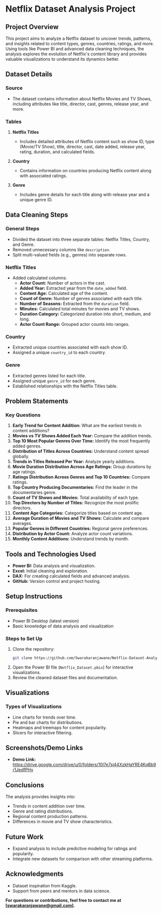 # Netflix Dataset Analysis Project

## Project Overview
This project aims to analyze a Netflix dataset to uncover trends, patterns, and insights related to content types, genres, countries, ratings, and more. Using tools like Power BI and advanced data cleaning techniques, the analysis explores the evolution of Netflix's content library and provides valuable visualizations to understand its dynamics better.

## Dataset Details

### Source
- The dataset contains information about Netflix Movies and TV Shows, including attributes like title, director, cast, genres, release year, and more.

### Tables
1. **Netflix Titles**
   - Includes detailed attributes of Netflix content such as show ID, type (Movie/TV Show), title, director, cast, date added, release year, rating, duration, and calculated fields.

2. **Country**
   - Contains information on countries producing Netflix content along with associated ratings.

3. **Genre**
   - Includes genre details for each title along with release year and a unique genre ID.

## Data Cleaning Steps

### General Steps
- Divided the dataset into three separate tables: Netflix Titles, Country, and Genre.
- Removed unnecessary columns like `description`.
- Split multi-valued fields (e.g., genres) into separate rows.

### Netflix Titles
- Added calculated columns:
  - **Actor Count:** Number of actors in the cast.
  - **Added Year:** Extracted year from the `date_added` field.
  - **Content Age:** Calculated age of the content.
  - **Count of Genre:** Number of genres associated with each title.
  - **Number of Seasons:** Extracted from the `duration` field.
  - **Minutes:** Calculated total minutes for movies and TV shows.
  - **Duration Category:** Categorized duration into short, medium, and long.
  - **Actor Count Range:** Grouped actor counts into ranges.

### Country
- Extracted unique countries associated with each show ID.
- Assigned a unique `country_id` to each country.

### Genre
- Extracted genres listed for each title.
- Assigned unique `genre_id` for each genre.
- Established relationships with the Netflix Titles table.

## Problem Statements

### Key Questions
1. **Early Trend for Content Addition:** What are the earliest trends in content additions?
2. **Movies vs TV Shows Added Each Year:** Compare the addition trends.
3. **Top 10 Most Popular Genres Over Time:** Identify the most frequently added genres.
4. **Distribution of Titles Across Countries:** Understand content spread globally.
5. **Trends in Titles Released Per Year:** Analyze yearly additions.
6. **Movie Duration Distribution Across Age Ratings:** Group durations by age ratings.
7. **Ratings Distribution Across Genres and Top 10 Countries:** Compare ratings.
8. **Top Country Producing Documentaries:** Find the leader in the documentaries genre.
9. **Count of TV Shows and Movies:** Total availability of each type.
10. **Top Directors by Number of Titles:** Recognize the most prolific directors.
11. **Content Age Categories:** Categorize titles based on content age.
12. **Average Duration of Movies and TV Shows:** Calculate and compare averages.
13. **Popular Genres in Different Countries:** Regional genre preferences.
14. **Distribution by Actor Count:** Analyze actor count variations.
15. **Monthly Content Additions:** Understand trends by month.

## Tools and Technologies Used
- **Power BI:** Data analysis and visualization.
- **Excel:** Initial cleaning and exploration.
- **DAX:** For creating calculated fields and advanced analysis.
- **GitHub:** Version control and project hosting.

## Setup Instructions

### Prerequisites
- Power BI Desktop (latest version)
- Basic knowledge of data analysis and visualization

### Steps to Set Up
1. Clone the repository:
   ```bash
   git clone https://github.com/Swarakaranjawane/Netflix-Dataset-Analysis.git 
   ```
2. Open the Power BI file (`Netflix_Dataset.pbix`) for interactive visualizations.
3. Review the cleaned dataset files and documentation.

## Visualizations

### Types of Visualizations
- Line charts for trends over time.
- Pie and bar charts for distributions.
- Heatmaps and treemaps for content popularity.
- Slicers for interactive filtering.

## Screenshots/Demo Links
- **Demo Link:**
  https://drive.google.com/drive/u/0/folders/10l7e7sj44XzkHaYRE4KqBb9r1JedfPHy

## Conclusions
The analysis provides insights into:
- Trends in content addition over time.
- Genre and rating distributions.
- Regional content production patterns.
- Differences in movie and TV show characteristics.

## Future Work
- Expand analysis to include predictive modeling for ratings and popularity.
- Integrate new datasets for comparison with other streaming platforms.


## Acknowledgments
- Dataset inspiration from Kaggle.
- Support from peers and mentors in data science.

**For questions or contributions, feel free to contact me at [swarakaranjawane@gmail.com].**

